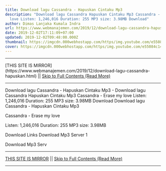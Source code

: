 ```yaml
---
title: Download lagu Cassandra - Hapuskan Cintaku Mp3
description: "Download lagu Cassandra Hapuskan Cintaku Mp3 Cassandra - Erase my
  love Listen: 1,246,016 Duration: 255 MP3 size: 3.98MB Download"
author: Dimas Lanjaka Kumala Indra
url: https://www.webmanajemen.com/2019/12/download-lagu-cassandra-hapuskan.html
date: 2019-12-02T17:11:09+07:00
updated: 2019-12-02T09:48:00.000Z
thumbnail: https://imgcdn.000webhostapp.com/https/img.youtube.com/e55084c14e35de2b019baa791088eb6c.jpeg
cover: https://imgcdn.000webhostapp.com/https/img.youtube.com/e55084c14e35de2b019baa791088eb6c.jpeg
---
```


<hr/> [THIS SITE IS MIRROR](https://www.webmanajemen.com/2019/12/download-lagu-cassandra-hapuskan.html) || <a href="https://www.webmanajemen.com/2019/12/download-lagu-cassandra-hapuskan.html" rel="follow" class="button" id="read-more">Skip to Full Contents (Read More)</a> <hr/> Download lagu Cassandra - Hapuskan Cintaku Mp3 - Download lagu Cassandra Hapuskan Cintaku Mp3 Cassandra - Erase my love Listen: 1,246,016 Duration: 255 MP3 size: 3.98MB Download Download lagu Cassandra - Hapuskan Cintaku Mp3

  Cassandra - Erase my love 

  Listen: 1,246,016 
  Duration: 255 
  MP3 size: 3.98MB 

  Download Links 
  Download Mp3 Server 1 

  Download Mp3 Serv <hr/> [THIS SITE IS MIRROR](https://www.webmanajemen.com/2019/12/download-lagu-cassandra-hapuskan.html) || <a href="https://www.webmanajemen.com/2019/12/download-lagu-cassandra-hapuskan.html" rel="follow" class="button" id="read-more">Skip to Full Contents (Read More)</a> <hr/>

<script>
    if (location.host.includes('dimaslanjaka12')) {
      location.replace('https://www.webmanajemen.com/2019/12/download-lagu-cassandra-hapuskan.html');
    }
  </script>